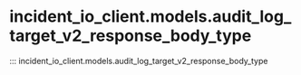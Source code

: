 # incident_io_client.models.audit_log_target_v2_response_body_type

::: incident_io_client.models.audit_log_target_v2_response_body_type
